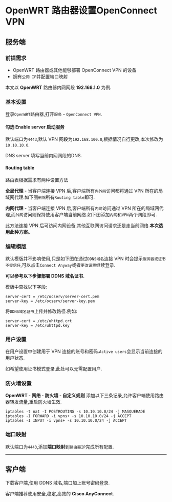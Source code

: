 # OpenWRT 路由器设置OpenConnect VPN

## 服务端

### 前提需求

- OpenWRT 路由器或其他能够部署 OpenConnect VPN 的设备
- 拥有`公网 IP`并配置端口映射

本文以 **OpenWRT** 路由器内网网段 **192.168.1.0** 为例.

### 基本设置

登录`OpenWRT`路由器,打开`服务` - `OpenConnect VPN`.

#### 勾选 Enable server 启动服务

默认端口为`4443`,默认 VPN 网段为`192.168.100.0`,根据情况自行更改,本次修改为`10.10.10.0`.

DNS server 填写当前内网网段的DNS.

#### Routing table

路由表根据需求有两种设置方法

**全局代理** - 当客户端连接 VPN 后,客户端所有`内外网`访问都将通过 VPN 所在的局域网代理.如下图`删除`所有`Routing table`即可.

**内网代理** - 当客户端连接 VPN 后,客户端所有`内网`访问通过 VPN 所在的局域网代理,而`外网`访问则保持使用客户端当前网络.如下图添加`内网`和`VPN`两个网段即可.

此方法连接 VPN 后可访问内网设备,其他互联网访问请求还是走当前网络.**本次选用此种方案。**

### 编辑模版

默认模版并不影响使用,只是如下图在通过`DDNS域名`连接 VPN 时会提示`服务器或证书不受信任`,可以点击`Connect Anyway`或者`更改设置`继续登录.

**可以参考以下步骤部署 DDNS 域名证书.**

模版中查找以下字段:

```shell
server-cert = /etc/ocserv/server-cert.pem
server-key = /etc/ocserv/server-key.pem
```

将`DDNS域名证书`上传并修改路径.例如:

```shell
server-cert = /etc/uhttpd.crt
server-key = /etc/uhttpd.key
```

### 用户设置

在用户设置中创建用于 VPN 连接的账号和密码.`Active users`会显示当前连接的用户状态.

如希望使用证书模式登录,此处可以无需配置用户.

### 防火墙设置

**OpenWRT - 网络 - 防火墙 - 自定义规则**
添加以下三条记录,允许客户端使用路由器转发流量,重启防火墙生效.

```shell
iptables -t nat -I POSTROUTING -s 10.10.10.0/24 -j MASQUERADE
iptables -I FORWARD -i vpns+ -s 10.10.10.0/24 -j ACCEPT
iptables -I INPUT -i vpns+ -s 10.10.10.0/24 -j ACCEPT
```

### 端口映射

默认端口为`4443`,添加**端口映射**到`路由器IP`完成所有配置.

------

## 客户端

下载客户端,使用 DDNS 域名,端口加上账号密码登录.

客户端推荐使用安全,稳定,高效的 **Cisco AnyConnect**.